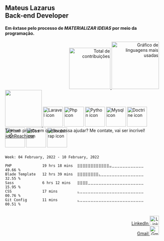 
## Mateus Lazarus<br>Back-end Developer

#### Em êxtase pelo processo de *MATERIALIZAR IDEIAS* por meio da programação.

<div align="right">
  <a href="mailto:contateMateusLazarus@gmail.com">
    <img height="135em" src="https://github-readme-stats.vercel.app/api?username=swarmfireone&show_icons=true&theme=merko&include_all_commits=true&count_private=true" alt="Total de contribuições"/>
    <img height="155em" src="https://github-readme-stats.vercel.app/api/top-langs/?username=swarmfireone&layout=compact&langs_count=7&hide=hack&theme=merko" alt="Gráfico de linguagens mais usadas"/>
  </a>
</div>

<div display:"inline-block" align="left" style="height:90px;">
  <a href="mailto:contateMateusLazarus@gmail.com">
    <img src="https://cdn.discordapp.com/attachments/824787424999505960/926666853718323260/maring-left.png" width=120/>
  </a>
  <img alt="Laravel icon" src="https://cdn.jsdelivr.net/gh/devicons/devicon/icons/laravel/laravel-plain-wordmark.svg" width=65 margin-left:90/>
  <img alt="Php icon" src="https://cdn.jsdelivr.net/gh/devicons/devicon/icons/php/php-plain.svg" width=65/>
  
  
  <img alt="Python icon" src="https://cdn.jsdelivr.net/gh/devicons/devicon/icons/python/python-original-wordmark.svg" width=65/>
  
  
  <img alt="Mysql icon" src="https://cdn.jsdelivr.net/gh/devicons/devicon/icons/mysql/mysql-original-wordmark.svg" width=65/>
  <img alt="Doctrine icon" src="https://cdn.jsdelivr.net/gh/devicons/devicon/icons/doctrine/doctrine-original-wordmark.svg" width=65/>
  
  
  <img alt="Html icon" src="https://cdn.jsdelivr.net/gh/devicons/devicon/icons/html5/html5-original-wordmark.svg" width=65/>
  <img alt="Css icon" src="https://cdn.jsdelivr.net/gh/devicons/devicon/icons/css3/css3-original-wordmark.svg" width=65/>
  
  <img alt="Bootstrap icon" src="https://cdn.jsdelivr.net/gh/devicons/devicon/icons/bootstrap/bootstrap-plain-wordmark.svg" width=65/>
</div>

<div align="left">
  <br><br>Tem um projeto em que eu possa ajudar? Me contate, vai ser incrível!
  <br><a href="mailto:contateMateusLazarus@gmail.com">- 📫 Reach me</a>
  <br><br><br>
</div>


<!--- Isso foi implementado dia 01/01/2022 -->
<!--START_SECTION:waka-->
```text
Week: 04 February, 2022 - 10 February, 2022

PHP              19 hrs 18 mins  ⣿⣿⣿⣿⣿⣿⣿⣿⣿⣿⣿⣿⣤⣀⣀⣀⣀⣀⣀⣀⣀⣀⣀⣀⣀   49.66 % 
Blade Template   12 hrs 39 mins  ⣿⣿⣿⣿⣿⣿⣿⣿⣄⣀⣀⣀⣀⣀⣀⣀⣀⣀⣀⣀⣀⣀⣀⣀⣀   32.55 % 
Sass             6 hrs 12 mins   ⣿⣿⣿⣿⣀⣀⣀⣀⣀⣀⣀⣀⣀⣀⣀⣀⣀⣀⣀⣀⣀⣀⣀⣀⣀   15.95 % 
CSS              17 mins         ⣄⣀⣀⣀⣀⣀⣀⣀⣀⣀⣀⣀⣀⣀⣀⣀⣀⣀⣀⣀⣀⣀⣀⣀⣀   00.76 % 
Git Config       11 mins         ⣄⣀⣀⣀⣀⣀⣀⣀⣀⣀⣀⣀⣀⣀⣀⣀⣀⣀⣀⣀⣀⣀⣀⣀⣀   00.51 % 
```
<!--END_SECTION:waka-->


<div align="right">
  <br><a href="https://www.linkedin.com/in/mateus-lazarus/" title="LinkedIn Profile">LinkedIn  <img alt="LinkedIn-icon" width="30"
  src="https://cdn.jsdelivr.net/gh/devicons/devicon/icons/linkedin/linkedin-original.svg"></a>
  <br><a href="mailto:contateMateusLazarus@gmail.com" title="Gmail">Gmail  <img alt="Gmail-icon" width="30"
  src="https://upload.wikimedia.org/wikipedia/commons/4/4e/Gmail_Icon.png"></a>
</div>
